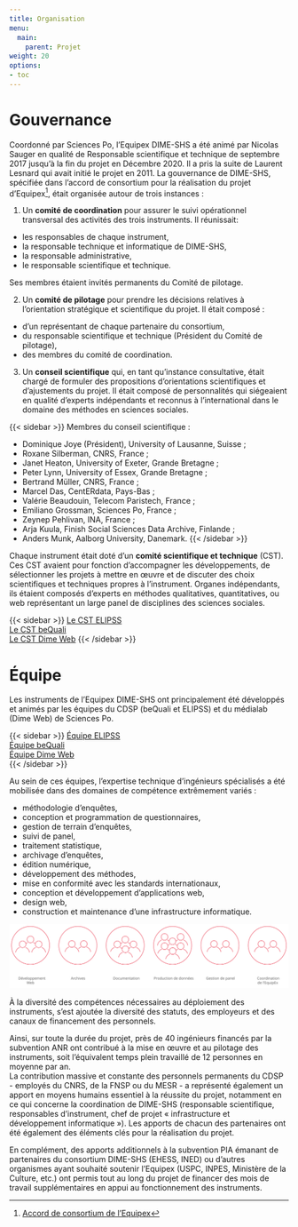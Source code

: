 ```yaml
---
title: Organisation
menu:
  main:
    parent: Projet
weight: 20
options:
- toc
---
```


# Gouvernance
Coordonné par Sciences Po, l’Equipex DIME-SHS a été animé par Nicolas Sauger en qualité de Responsable scientifique et technique de septembre 2017 jusqu’à la fin du projet en Décembre 2020. Il a pris la suite de Laurent Lesnard qui avait initié le projet en 2011.
La gouvernance de DIME-SHS, spécifiée dans l’accord de consortium pour la réalisation du projet d’Equipex[^1], était organisée autour de trois instances :

1. Un **comité de coordination** pour assurer le suivi opérationnel transversal des activités des trois instruments. Il réunissait:
  * les responsables de chaque instrument,
  * la responsable technique et informatique de DIME-SHS,
  * la responsable administrative,
  * le responsable scientifique et technique.

Ses membres étaient invités permanents du Comité de pilotage.

2. Un **comité de pilotage** pour prendre les décisions relatives à l’orientation stratégique et scientifique du projet. Il était composé :
  * d’un représentant de chaque partenaire du consortium,
  * du responsable scientifique et technique (Président du Comité de pilotage),
  * des membres du comité de coordination.

3. Un **conseil scientifique** qui, en tant qu’instance consultative, était chargé de formuler des propositions d’orientations scientifiques et d’ajustements du projet. Il était composé de personnalités qui siégeaient en qualité d’experts indépendants et reconnus à l’international dans le domaine des méthodes en sciences sociales.

{{< sidebar >}}
Membres du conseil scientifique :

- Dominique Joye (Président), University of Lausanne, Suisse ;
- Roxane Silberman, CNRS, France ;
- Janet Heaton, University of Exeter, Grande Bretagne ;
- Peter Lynn, University of Essex, Grande Bretagne ;
- Bertrand Müller, CNRS, France ;
- Marcel Das, CentERdata, Pays-Bas ;
- Valérie Beaudouin, Telecom Paristech, France ;
- Emiliano Grossman, Sciences Po, France ;
- Zeynep Pehlivan, INA, France ;
- Arja Kuula, Finish Social Sciences Data Archive, Finlande ;
- Anders Munk, Aalborg University, Danemark.
{{< /sidebar >}}

Chaque instrument était doté d’un **comité scientifique et technique** (CST). Ces CST avaient pour fonction d’accompagner les développements, de sélectionner les projets à mettre en œuvre et de discuter des choix scientifiques et techniques propres à l’instrument. Organes indépendants, ils étaient composés d’experts en méthodes qualitatives, quantitatives, ou web représentant un large panel de disciplines des sciences sociales.


{{< sidebar >}}
[Le CST ELIPSS](http://quanti.dime-shs.sciences-po.fr/fr/lorganisation/#814)<br>
[Le CST beQuali](http://bequali.fr/fr/propos/#cst)<br>
[Le CST Dime Web](http://dimeweb.dime-shs.sciences-po.fr/#team)
{{< /sidebar >}}

# Équipe
Les instruments de l’Equipex DIME-SHS ont principalement été développés et animés par les équipes du CDSP (beQuali et ELIPSS) et du médialab (Dime Web) de Sciences Po.

{{< sidebar >}}
[Équipe ELIPSS](http://quanti.dime-shs.sciences-po.fr/fr/lorganisation/#813)<br>
[Équipe beQuali](http://bequali.fr/fr/propos/#13687)<br>
[Équipe Dime Web](http://dimeweb.dime-shs.sciences-po.fr/#team)<br>
{{< /sidebar >}}

Au sein de ces équipes, l’expertise technique d’ingénieurs spécialisés a été mobilisée dans des domaines de compétence extrêmement variés :

- méthodologie d’enquêtes,
- conception et programmation de questionnaires,
- gestion de terrain d’enquêtes,
- suivi de panel,
- traitement statistique,
- archivage d’enquêtes,
- édition numérique,
- développement des méthodes,
- mise en conformité avec les standards internationaux,
- conception et développement d’applications web,
- design web,
- construction et maintenance d’une infrastructure informatique.

<a href="/img/reperes/schemas_bilan-fr.svg" target="_blank"><img src="/img/reperes/schemas_bilan.svg"></a>

À la diversité des compétences nécessaires au déploiement des instruments, s’est ajoutée la diversité des statuts, des employeurs et des canaux de financement des personnels.

Ainsi, sur toute la durée du projet, près de 40 ingénieurs financés par la subvention ANR ont contribué à la mise en œuvre et au pilotage des instruments, soit l’équivalent temps plein travaillé de 12 personnes en moyenne par an.<br>
La contribution massive et constante des personnels permanents du CDSP  - employés du CNRS, de la FNSP ou du MESR - a représenté également un apport en moyens humains essentiel à la réussite du projet, notamment en ce qui concerne la coordination de DIME-SHS (responsable scientifique, responsables d’instrument, chef de projet « infrastructure et développement informatique »). Les apports de chacun des partenaires ont été également des éléments clés pour la réalisation du projet.

En complément, des apports additionnels à la subvention PIA émanant de partenaires du consortium DIME-SHS (EHESS, INED) ou d’autres organismes ayant souhaité soutenir l’Equipex (USPC, INPES, Ministère de la Culture, etc.) ont permis tout au long du projet de financer des mois de travail supplémentaires en appui au fonctionnement des instruments.

[^1]: <a href="/docs/DIME-SHS_ACCORDCONSORTIUM.pdf" target="_blank">Accord de consortium de l’Equipex</a>

